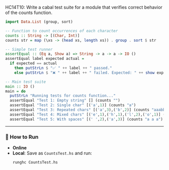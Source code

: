 HC14T10: Write a cabal test suite for a module that verifies correct behavior of the counts function. 


```haskell
import Data.List (group, sort)

-- Function to count occurrences of each character
counts :: String -> [(Char, Int)]
counts str = map (\xs -> (head xs, length xs)) . group . sort $ str

-- Simple test runner
assertEqual :: (Eq a, Show a) => String -> a -> a -> IO ()
assertEqual label expected actual =
  if expected == actual
    then putStrLn $ "✅ " ++ label ++ " passed."
    else putStrLn $ "❌ " ++ label ++ " failed. Expected: " ++ show expected ++ ", but got: " ++ show actual

-- Main test suite
main :: IO ()
main = do
  putStrLn "Running tests for counts function..."
  assertEqual "Test 1: Empty string" [] (counts "")
  assertEqual "Test 2: Single char" [('a',1)] (counts "a")
  assertEqual "Test 3: Repeated chars" [('a',3),('b',2)] (counts "aaabb")
  assertEqual "Test 4: Mixed chars" [('e',1),('h',1),('l',2),('o',1)] (counts "hello")
  assertEqual "Test 5: With spaces" [(' ',2),('a',3)] (counts "a a a")
```

---

### 🧪 How to Run

- **Online**
- **Local**: Save as `CountsTest.hs` and run:
  ```bash
  runghc CountsTest.hs
  ```
